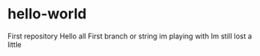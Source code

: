 # hello-world
First repository
Hello all
First branch or string im playing with
Im still lost a little
